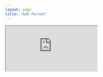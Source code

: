 ```yaml
---
layout: page
title: "Add Person"
---
```

<div id="iframe">
<iframe src="https://docs.google.com/document/d/1IA_sO3N8nwz4_0jmeQYJG4UV3shB58MmYLFff6aELMA/edit?usp=sharing"></iframe>
</div>
